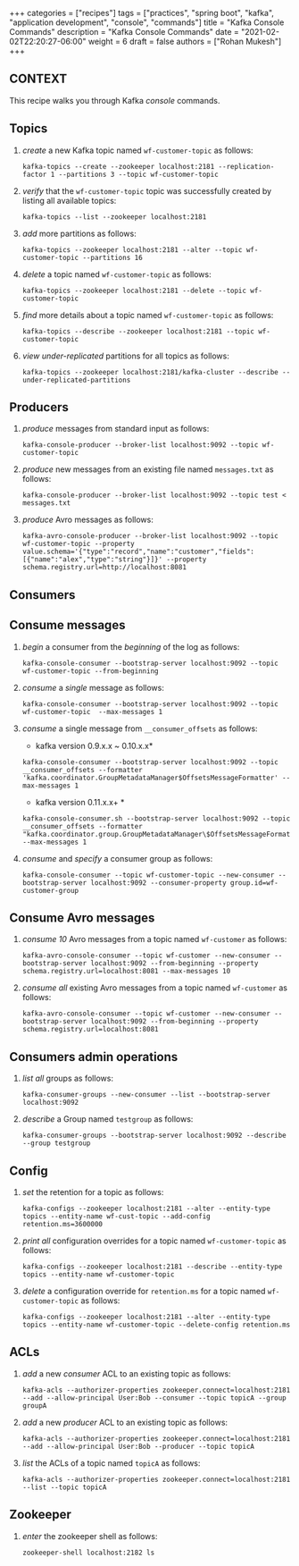 +++
categories = ["recipes"]
tags = ["practices", "spring boot", "kafka", "application development", "console", "commands"]
title = "Kafka Console Commands"
description = "Kafka Console Commands"
date = "2021-02-02T22:20:27-06:00"
weight = 6
draft = false
authors = ["Rohan Mukesh"]
+++

## CONTEXT
This recipe walks you through Kafka _console_ commands.

## Topics

1. _create_ a new Kafka topic named `wf-customer-topic` as follows:

    ```shell script
    kafka-topics --create --zookeeper localhost:2181 --replication-factor 1 --partitions 3 --topic wf-customer-topic
    ```

1. _verify_ that the `wf-customer-topic` topic was successfully created by listing all available topics:

    ```shell script
    kafka-topics --list --zookeeper localhost:2181
    ```

1. _add_ more partitions as follows:

    ```shell script
    kafka-topics --zookeeper localhost:2181 --alter --topic wf-customer-topic --partitions 16
    ```

1. _delete_ a topic named `wf-customer-topic` as follows:

    ```shell script
    kafka-topics --zookeeper localhost:2181 --delete --topic wf-customer-topic
    ```

1. _find_ more details about a topic named `wf-customer-topic` as follows:

    ```shell script
    kafka-topics --describe --zookeeper localhost:2181 --topic wf-customer-topic
    ```

1. _view_ _under-replicated_ partitions for all topics as follows:

    ```shell script
    kafka-topics --zookeeper localhost:2181/kafka-cluster --describe --under-replicated-partitions
    ```

## Producers

1. _produce_ messages from standard input as follows:

    ```shell script
    kafka-console-producer --broker-list localhost:9092 --topic wf-customer-topic
    ```

1. _produce_ new messages from an existing file named `messages.txt` as follows:

    ```shell script
    kafka-console-producer --broker-list localhost:9092 --topic test < messages.txt
    ```

1. _produce_ Avro messages as follows:

    ```shell script
    kafka-avro-console-producer --broker-list localhost:9092 --topic wf-customer-topic --property value.schema='{"type":"record","name":"customer","fields":[{"name":"alex","type":"string"}]}' --property schema.registry.url=http://localhost:8081
    ```

## Consumers

## Consume messages

1. _begin_ a consumer from the _beginning_ of the log as follows:

    ```shell script
    kafka-console-consumer --bootstrap-server localhost:9092 --topic wf-customer-topic --from-beginning
    ```

1. _consume_ a _single_ message as follows:

    ```shell script
    kafka-console-consumer --bootstrap-server localhost:9092 --topic wf-customer-topic  --max-messages 1
    ```

1. _consume_ a single message from `__consumer_offsets` as follows:
    * kafka version 0.9.x.x ~ 0.10.x.x*
    ```shell script
    kafka-console-consumer --bootstrap-server localhost:9092 --topic __consumer_offsets --formatter 'kafka.coordinator.GroupMetadataManager$OffsetsMessageFormatter' --max-messages 1
    ```
    * kafka version 0.11.x.x+ *
    ```shell script
    kafka-console-consumer.sh --bootstrap-server localhost:9092 --topic __consumer_offsets --formatter "kafka.coordinator.group.GroupMetadataManager\$OffsetsMessageFormatter" --max-messages 1
    ```

1. _consume_ and _specify_ a consumer group as follows:

    ```shell script
    kafka-console-consumer --topic wf-customer-topic --new-consumer --bootstrap-server localhost:9092 --consumer-property group.id=wf-customer-group
    ```

## Consume Avro messages

1. _consume 10_ Avro messages from a topic named `wf-customer` as follows:

    ```shell script
    kafka-avro-console-consumer --topic wf-customer --new-consumer --bootstrap-server localhost:9092 --from-beginning --property schema.registry.url=localhost:8081 --max-messages 10
    ```

1. _consume all_ existing Avro messages from a topic named `wf-customer` as follows:

    ```shell script
    kafka-avro-console-consumer --topic wf-customer --new-consumer --bootstrap-server localhost:9092 --from-beginning --property schema.registry.url=localhost:8081
    ```

## Consumers admin operations

1. _list all_ groups as follows:

    ```shell script
    kafka-consumer-groups --new-consumer --list --bootstrap-server localhost:9092
    ```

1. _describe_ a Group named `testgroup` as follows:

    ```shell script
    kafka-consumer-groups --bootstrap-server localhost:9092 --describe --group testgroup
    ```

## Config

1. _set_ the retention for a topic as follows:

    ```shell script
    kafka-configs --zookeeper localhost:2181 --alter --entity-type topics --entity-name wf-cust-topic --add-config retention.ms=3600000
    ``` 

1. _print all_ configuration overrides for a topic named `wf-customer-topic` as follows:
    
    ```shell script
    kafka-configs --zookeeper localhost:2181 --describe --entity-type topics --entity-name wf-customer-topic
    ```

1. _delete_ a configuration override for `retention.ms` for a topic named `wf-customer-topic` as follows:

    ```shell script
    kafka-configs --zookeeper localhost:2181 --alter --entity-type topics --entity-name wf-customer-topic --delete-config retention.ms 
    ```

## ACLs

1. _add_ a new *consumer* ACL to an existing topic as follows:

    ```shell script
    kafka-acls --authorizer-properties zookeeper.connect=localhost:2181 --add --allow-principal User:Bob --consumer --topic topicA --group groupA
    ```

1. _add_ a new *producer* ACL to an existing topic as follows:

    ```shell script
    kafka-acls --authorizer-properties zookeeper.connect=localhost:2181 --add --allow-principal User:Bob --producer --topic topicA
    ```

1. _list_ the ACLs of a topic named `topicA` as follows:

    ```shell script
    kafka-acls --authorizer-properties zookeeper.connect=localhost:2181 --list --topic topicA
    ```

## Zookeeper 

1. _enter_ the zookeeper shell as follows:

    ```shell script
    zookeeper-shell localhost:2182 ls 
    ```
